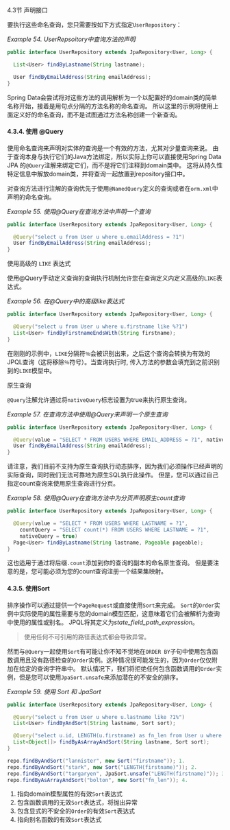 4.3节
声明接口

要执行这些命名查询，您只需要按如下方式指定`UserRepository`：

*Example 54. UserRepsoitory中查询方法的声明*
```java
public interface UserRepository extends JpaRepository<User, Long> {

  List<User> findByLastname(String lastname);

  User findByEmailAddress(String emailAddress);
}
```

Spring Data会尝试将对这些方法的调用解析为一个以配置好的domain类的简单名称开始，接着是用句点分隔的方法名称的命名查询。 所以这里的示例将使用上面定义好的命名查询，而不是试图通过方法名称创建一个新查询。

#### 4.3.4. 使用 @Query

使用命名查询来声明对实体的查询是一个有效的方法，尤其对少量查询来说。 由于查询本身与执行它们的Java方法绑定，所以实际上你可以直接使用Spring Data JPA 的`@Query`注解来绑定它们，而不是将它们注释到domain类中。 这将从持久性特定信息中解放domain类，并将查询一起放置到repository接口中。

对查询方法进行注解的查询优先于使用`@NamedQuery`定义的查询或者在`orm.xml`中声明的命名查询。

*Example 55. 使用@Query在查询方法中声明一个查询*
```java
public interface UserRepository extends JpaRepository<User, Long> {

  @Query("select u from User u where u.emailAddress = ?1")
  User findByEmailAddress(String emailAddress);
}
```

使用高级的 `LIKE` 表达式

使用@Query手动定义查询的查询执行机制允许您在查询定义内定义高级的`LIKE`表达式。

*Example 56. 在@Query中的高级like表达式*
```java
public interface UserRepository extends JpaRepository<User, Long> {

  @Query("select u from User u where u.firstname like %?1")
  List<User> findByFirstnameEndsWith(String firstname);
}
```

在刚刚的示例中，`LIKE`分隔符`％`会被识别出来，之后这个查询会转换为有效的JPQL查询（这将移除`％`符号）。当查询执行时, 传入方法的参数会填充到之前识别到的`LIKE`模型中。

原生查询

`@Query`注解允许通过将`nativeQuery`标志设置为true来执行原生查询。

*Example 57. 在查询方法中使用@Query来声明一个原生查询*
```java
public interface UserRepository extends JpaRepository<User, Long> {

  @Query(value = "SELECT * FROM USERS WHERE EMAIL_ADDRESS = ?1", nativeQuery = true)
  User findByEmailAddress(String emailAddress);
}
```

请注意，我们目前不支持为原生查询执行动态排序，因为我们必须操作已经声明的实际查询，同时我们无法可靠地为原生SQL执行此操作。 但是，您可以通过自己指定count查询来使用原生查询进行分页。

*Example 58. 使用@Query在查询方法中为分页声明原生count查询*
```java
public interface UserRepository extends JpaRepository<User, Long> {

  @Query(value = "SELECT * FROM USERS WHERE LASTNAME = ?1",
    countQuery = "SELECT count(*) FROM USERS WHERE LASTNAME = ?1",
    nativeQuery = true)
  Page<User> findByLastname(String lastname, Pageable pageable);
}
```

这也适用于通过将后缀`.count`添加到你的查询的副本的命名原生查询。 但是要注意的是，您可能必须为您的count查询注册一个结果集映射。

#### 4.3.5. 使用Sort

排序操作可以通过提供一个`PageRequest`或直接使用`Sort`来完成。 `Sort`的`Order`实例中实际使用的属性需要与您的domain模型匹配，这意味着它们会被解析为查询中使用的属性或别名。 JPQL将其定义为*state_field_path_expression*。

>使用任何不可引用的路径表达式都会导致异常。

然而与`@Query`一起使用`Sort`有可能让你不知不觉地在`ORDER BY`子句中使用包含函数调用且没有路径检查的`Order`实例。这种情况很可能发生的，因为`Order`仅仅附加在给定的查询字符串中。 默认情况下，我们将拒绝任何包含函数调用的`Order`实例，但是您可以使用`JpaSort.unsafe`来添加潜在的不安全的排序。

*Example 59. 使用 Sort 和 JpaSort*
```java
public interface UserRepository extends JpaRepository<User, Long> {

  @Query("select u from User u where u.lastname like ?1%")
  List<User> findByAndSort(String lastname, Sort sort);

  @Query("select u.id, LENGTH(u.firstname) as fn_len from User u where u.lastname like ?1%")
  List<Object[]> findByAsArrayAndSort(String lastname, Sort sort);
}

repo.findByAndSort("lannister", new Sort("firstname")); 1.            
repo.findByAndSort("stark", new Sort("LENGTH(firstname)")); 2.    
repo.findByAndSort("targaryen", JpaSort.unsafe("LENGTH(firstname)")); 3. 
repo.findByAsArrayAndSort("bolton", new Sort("fn_len")); 4.   
```

1. 指向domain模型属性的有效`Sort`表达式
2. 包含函数调用的无效`Sort`表达式，将抛出异常
3. 包含显式的不安全的`Order`的有效`Sort`表达式
4. 指向别名函数的有效`Sort`表达式